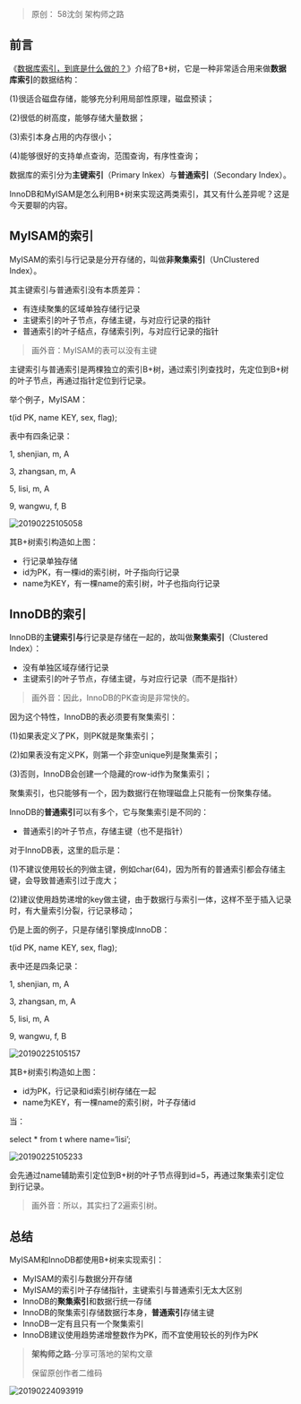 > 原创： 58沈剑 架构师之路

## 前言

《[数据库索引，到底是什么做的？](http://blog.ztgreat.cn/article/72)》介绍了B+树，它是一种非常适合用来做**数据库索引**的数据结构：

(1)很适合磁盘存储，能够充分利用局部性原理，磁盘预读；

(2)很低的树高度，能够存储大量数据；

(3)索引本身占用的内存很小；

(4)能够很好的支持单点查询，范围查询，有序性查询；

 

数据库的索引分为**主键索引**（Primary Inkex）与**普通索引**（Secondary Index）。

InnoDB和MyISAM是怎么利用B+树来实现这两类索引，其又有什么差异呢？这是今天要聊的内容。

## MyISAM的索引

MyISAM的索引与行记录是分开存储的，叫做**非聚集索引**（UnClustered Index）。

其主键索引与普通索引没有本质差异：

- 有连续聚集的区域单独存储行记录
- 主键索引的叶子节点，存储主键，与对应行记录的指针
- 普通索引的叶子结点，存储索引列，与对应行记录的指针

> 画外音：MyISAM的表可以没有主键



主键索引与普通索引是两棵独立的索引B+树，通过索引列查找时，先定位到B+树的叶子节点，再通过指针定位到行记录。

 

举个例子，MyISAM：

t(id PK, name KEY, sex, flag);

 

表中有四条记录：

1, shenjian, m, A

3, zhangsan, m, A

5, lisi, m, A

9, wangwu, f, B

![20190225105058](http://img.blog.ztgreat.cn/document/database/20190225105058.png)

其B+树索引构造如上图：

- 行记录单独存储
- id为PK，有一棵id的索引树，叶子指向行记录
- name为KEY，有一棵name的索引树，叶子也指向行记录



## InnoDB的索引

InnoDB的**主键索引与**行记录是存储在一起的，故叫做**聚集索引**（Clustered Index）：

- 没有单独区域存储行记录
- 主键索引的叶子节点，存储主键，与对应行记录（而不是指针）

> 画外音：因此，InnoDB的PK查询是非常快的。

 

因为这个特性，InnoDB的表必须要有聚集索引：

(1)如果表定义了PK，则PK就是聚集索引；

(2)如果表没有定义PK，则第一个非空unique列是聚集索引；

(3)否则，InnoDB会创建一个隐藏的row-id作为聚集索引；

 

聚集索引，也只能够有一个，因为数据行在物理磁盘上只能有一份聚集存储。

 

InnoDB的**普通索引**可以有多个，它与聚集索引是不同的：

- 普通索引的叶子节点，存储主键（也不是指针）



对于InnoDB表，这里的启示是：

(1)不建议使用较长的列做主键，例如char(64)，因为所有的普通索引都会存储主键，会导致普通索引过于庞大；

(2)建议使用趋势递增的key做主键，由于数据行与索引一体，这样不至于插入记录时，有大量索引分裂，行记录移动；

 

仍是上面的例子，只是存储引擎换成InnoDB：

t(id PK, name KEY, sex, flag);

 

表中还是四条记录：

1, shenjian, m, A

3, zhangsan, m, A

5, lisi, m, A

9, wangwu, f, B

![20190225105157](http://img.blog.ztgreat.cn/document/database/20190225105157.png)



其B+树索引构造如上图：

- id为PK，行记录和id索引树存储在一起
- name为KEY，有一棵name的索引树，叶子存储id



当：

select * from t where name=‘lisi’;

![20190225105233](http://img.blog.ztgreat.cn/document/database/20190225105233.png)



会先通过name辅助索引定位到B+树的叶子节点得到id=5，再通过聚集索引定位到行记录。

> 画外音：所以，其实扫了2遍索引树。

## 总结

MyISAM和InnoDB都使用B+树来实现索引：

- MyISAM的索引与数据分开存储
- MyISAM的索引叶子存储指针，主键索引与普通索引无太大区别
- InnoDB的**聚集索引**和数据行统一存储
- InnoDB的聚集索引存储数据行本身，**普通索引**存储主键
- InnoDB一定有且只有一个聚集索引
- InnoDB建议使用趋势递增整数作为PK，而不宜使用较长的列作为PK

> **架构师之路**-分享可落地的架构文章
>
> 保留原创作者二维码

![20190224093919](http://img.blog.ztgreat.cn/document/database/20190224093919.png)